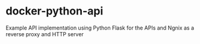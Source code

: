 # docker-python-api
Example API implementation using Python Flask for the APIs and Ngnix as a reverse proxy and HTTP server
